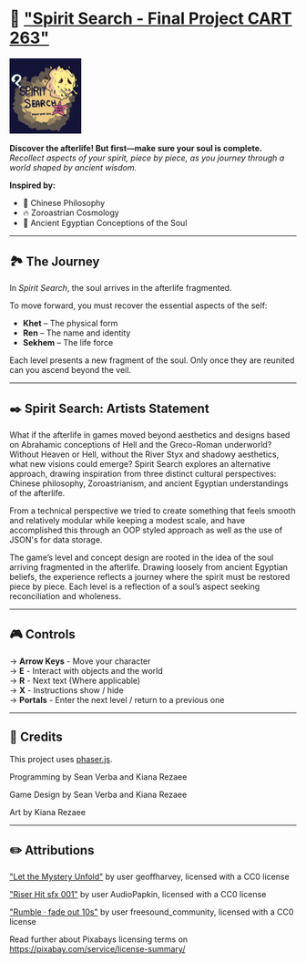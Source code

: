 # 🌌 ["Spirit Search - Final Project CART 263"](https://seanhub-13.github.io/final-project-gitrepo/)

**<img src="resources/images/viewme.png" alt="Game Poster" width=25% height=25%/>**

**Discover the afterlife! But first—make sure your soul is complete.**  
_Recollect aspects of your spirit, piece by piece, as you journey through a world shaped by ancient wisdom._

**Inspired by:**  
- 🐉 Chinese Philosophy  
- 🔥 Zoroastrian Cosmology  
- 🐫 Ancient Egyptian Conceptions of the Soul  

---

## 🏞️ The Journey

In *Spirit Search*, the soul arrives in the afterlife fragmented.  

To move forward, you must recover the essential aspects of the self:

- **Khet** – The physical form  
- **Ren** – The name and identity  
- **Sekhem** – The life force  

Each level presents a new fragment of the soul. Only once they are reunited can you ascend beyond the veil.

---
## ✒️ Spirit Search: Artists Statement

What if the afterlife in games moved beyond aesthetics and designs based on Abrahamic conceptions of Hell and the Greco-Roman underworld? Without Heaven or Hell, without the River Styx and shadowy aesthetics, what new visions could emerge? Spirit Search explores an alternative approach, drawing inspiration from three distinct cultural perspectives: Chinese philosophy, Zoroastrianism, and ancient Egyptian understandings of the afterlife.

From a technical perspective we tried to create something that feels smooth and relatively modular while keeping a modest scale, and have accomplished this through an OOP styled approach as well as the use of JSON's for data storage.

The game’s level and concept design are rooted in the idea of the soul arriving fragmented in the afterlife. Drawing loosely from ancient Egyptian beliefs, the experience reflects a journey where the spirit must be restored piece by piece. Each level is a reflection of a soul’s aspect seeking reconciliation and wholeness.

---
## 🎮 Controls

→ **Arrow Keys** - Move your character  
→ **E** - Interact with objects and the world  
→ **R** - Next text (Where applicable)  
→ **X** - Instructions show / hide  
→ **Portals** - Enter the next level / return to a previous one  

---

## 📜 Credits

This project uses [phaser.js](https://phaser.io/).

Programming by Sean Verba and Kiana Rezaee

Game Design by Sean Verba and Kiana Rezaee

Art by Kiana Rezaee

---

## ✏️ Attributions
["Let the Mystery Unfold"](https://pixabay.com/music/fantasy-dreamy-childrens-let-the-mystery-unfold-122118/) by user geoffharvey, licensed with a CC0 license

["Riser Hit sfx 001"](https://pixabay.com/sound-effects/riser-hit-sfx-001-289802/) by user AudioPapkin, licensed with a CC0 license

["Rumble · fade out 10s"](https://pixabay.com/sound-effects/rumble-fade-out-10s-85243/) by user freesound_community, licensed with a CC0 license

Read further about Pixabays licensing terms on https://pixabay.com/service/license-summary/
